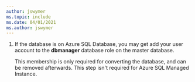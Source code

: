 ```yaml
---
author: jswymer
ms.topic: include
ms.date: 04/01/2021
ms.author: jswymer
---
```


1. If the database is on Azure SQL Database, you may get add your user account to the **dbmanager** database role on the master database.

   This membership is only required for converting the database, and can be removed afterwards. This step isn't required for Azure SQL Managed Instance.
